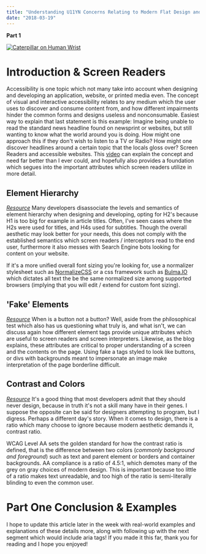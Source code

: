 ```yaml
---
title: "Understanding U11YN Concerns Relating to Modern Flat Design and Screen Readers"
date: "2018-03-19"
---
```


**Part 1**

[![Caterpillar on Human Wrist](https://images.unsplash.com/photo-1449087989455-465ae815dbf2?ixlib=rb-0.3.5&ixid=eyJhcHBfaWQiOjEyMDd9&s=feb41f748be134c4783d5fe8bc3a243e&auto=format&fit=crop&w=2694&q=80)](https://unsplash.com/@renatto)

# Introduction & Screen Readers

Accessibility is one topic which not many take into account when designing and developing an application, website, or printed media even. The concept of visual and interactive accessibility relates to any medium which the user uses to discover and consume content from, and how different impairments hinder the common forms and designs useless and nonconsumable. Easiest way to explain that last statement is this example: Imagine being unable to read the standard news headline found on newsprint or websites, but still wanting to know what the world around you is doing. How might one approach this if they don't wish to listen to a TV or Radio? How might one discover headlines around a certain topic that the locals gloss over? Screen Readers and accessible websites. This [video](https://www.youtube.com/watch?v=7Rs3YpsnfoI) can explain the concept and need far better than I ever could, and hopefully also provides a foundation which segues into the important attributes which screen readers utilize in more detail.

## Element Hierarchy

_[Resource](https://www.w3.org/WAI/tutorials/page-structure/headings/)_ Many developers disassociate the levels and semantics of element hierarchy when designing and developing, opting for H2's because H1 is too big for example in article titles. Often, I've seen cases where the H2s were used for titles, and H4s used for subtitles. Though the overall aesthetic may look better for your needs, this does not comply with the established semantics which screen readers / interceptors read to the end user, furthermore it also messes with Search Engine bots looking for content on your website.

If it's a more unified overall font sizing you're looking for, use a normalizer stylesheet such as [NormalizeCSS](https://github.com/necolas/normalize.css/) or a css framework such as [Bulma.IO](https://bulma.io) which dictates all text the be the same normalized size among supported browsers (implying that you will edit / extend for custom font sizing).

## 'Fake' Elements

_[Resource](https://www.ebayinc.com/stories/blogs/tech/how-our-css-framework-helps-enforce-accessibility/)_ When is a button not a button? Well, aside from the philosophical test which also has us questioning what truly is, and what isn't, we can discuss again how different element tags provide unique attributes which are useful to screen readers and screen interpreters. Likewise, as the blog explains, these attributes are critical to proper understanding of a screen and the contents on the page. Using fake a tags styled to look like buttons, or divs with backgrounds meant to impersonate an image make interpretation of the page borderline difficult.

## Contrast and Colors

_[Resource](http://accessible-colors.com/)_ It's a good thing that most developers admit that they should never design, because in truth it's not a skill many have in their genes. I suppose the opposite can be said for designers attempting to program, but I digress. Perhaps a different day's story. When it comes to design, there is a ratio which many choose to ignore because modern aesthetic demands it, contrast ratio.

WCAG Level AA sets the golden standard for how the contrast ratio is defined, that is the difference between two colors (_commonly background and foreground_) such as text and parent element or borders and container backgrounds. AA compliance is a ratio of 4.5:1, which demotes many of the grey on gray choices of modern design. This is important because too little of a ratio makes text unreadable, and too high of the ratio is semi-literally blinding to even the common user.

# Part One Conclusion & Examples

I hope to update this article later in the week with real-world examples and explanations of these details more, along with following up with the next segment which would include aria tags! If you made it this far, thank you for reading and I hope you enjoyed!
